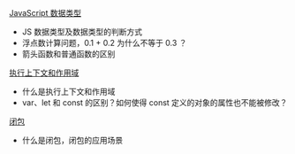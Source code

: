 [JavaScript 数据类型](./JavaScript数据类型.md)

- JS 数据类型及数据类型的判断方式
- 浮点数计算问题，0.1 + 0.2 为什么不等于 0.3 ？
- 箭头函数和普通函数的区别

[执行上下文和作用域](./执行上下文和作用域.md)

- 什么是执行上下文和作用域
- var、let 和 const 的区别？如何使得 const 定义的对象的属性也不能被修改？

[闭包](./闭包.md)

- 什么是闭包，闭包的应用场景
